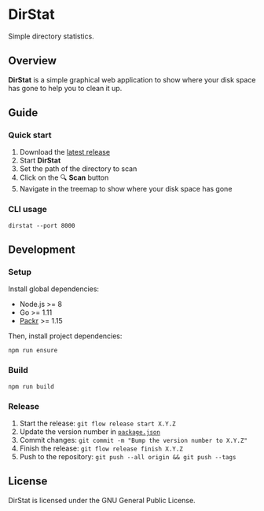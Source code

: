 # DirStat

Simple directory statistics.

## Overview

**DirStat** is a simple graphical web application to show
where your disk space has gone to help you to clean it up.

## Guide

### Quick start

1. Download the [latest release](https://github.com/GaelGirodon/dir-stat/releases)
2. Start **DirStat**
3. Set the path of the directory to scan
4. Click on the 🔍 **Scan** button
5. Navigate in the treemap to show where your disk space has gone

### CLI usage

```shell
dirstat --port 8000
```

## Development

### Setup

Install global dependencies:

- Node.js >= 8
- Go >= 1.11
- [Packr](https://github.com/gobuffalo/packr) >= 1.15

Then, install project dependencies:

```shell
npm run ensure
```

### Build

```shell
npm run build
```

### Release

1. Start the release: `git flow release start X.Y.Z`
2. Update the version number in [`package.json`](package.json)
3. Commit changes: `git commit -m "Bump the version number to X.Y.Z"`
4. Finish the release: `git flow release finish X.Y.Z`
5. Push to the repository: `git push --all origin && git push --tags`

## License

DirStat is licensed under the GNU General Public License.

